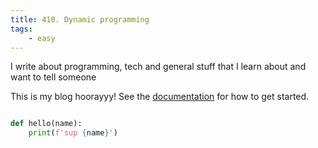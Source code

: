 ```yaml
---
title: 410. Dynamic programming
tags:
    - easy
---
```


I write about programming, tech and general stuff that I learn about and want to tell someone

This is my blog hoorayyy!
See the [documentation](https://quartz.jzhao.xyz) for how to get started.


```python

def hello(name):
    print(f'sup {name}')

```
